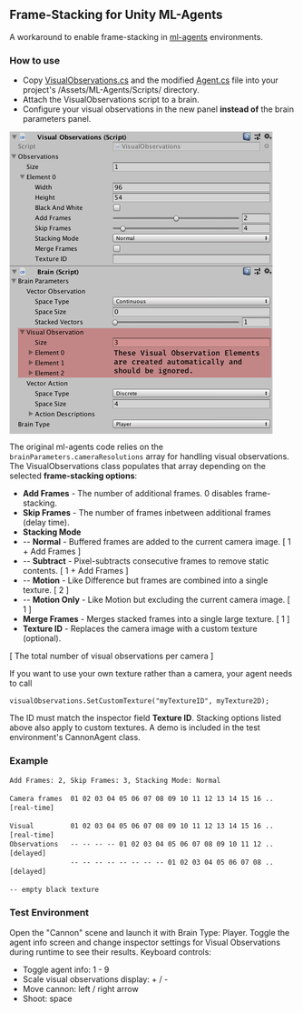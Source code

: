 

## Frame-Stacking for Unity ML-Agents

A workaround to enable frame-stacking in [ml-agents](https://github.com/Unity-Technologies/ml-agents) environments.
 
### How to use
* Copy [VisualObservations.cs](https://github.com/mbaske/ml-agents-frame-stacking/blob/master/unity-environment/Assets/ML-Agents/Scripts/VisualObservations.cs) and the modified [Agent.cs](https://github.com/mbaske/ml-agents-frame-stacking/blob/master/unity-environment/Assets/ML-Agents/Scripts/Agent.cs) file into your project's /Assets/ML-Agents/Scripts/ directory. 
* Attach the VisualObservations script to a brain.
* Configure your visual observations in the new panel **instead of** the brain parameters panel.

<img src="images/inspector.png" align="middle" width="464"/>

The original ml-agents code relies on the `brainParameters.cameraResolutions` array for handling visual observations. The VisualObservations class populates that array depending on the selected **frame-stacking options**:

* **Add Frames** - The number of additional frames. 0 disables frame-stacking.
* **Skip Frames** - The number of frames inbetween additional frames (delay time).
* **Stacking Mode**
* -- **Normal** - Buffered frames are added to the current camera image. [ 1 + Add Frames ]
* -- **Subtract** - Pixel-subtracts consecutive frames to remove static contents. [ 1 + Add Frames ]
* -- **Motion** - Like Difference but frames are combined into a single texture. [ 2 ]
* -- **Motion Only** - Like Motion but excluding the current camera image. [ 1 ]
* **Merge Frames** - Merges stacked frames into a single large texture. [ 1 ] 
* **Texture ID** - Replaces the camera image with a custom texture (optional).

[ The total number of visual observations per camera ]

If you want to use your own texture rather than a camera, your agent needs to call

	visualObservations.SetCustomTexture("myTextureID", myTexture2D); 
	
The ID must match the inspector field **Texture ID**. Stacking options listed above also apply to custom textures. A demo is included in the test environment's CannonAgent class.

### Example

	Add Frames: 2, Skip Frames: 3, Stacking Mode: Normal
	
	Camera frames  01 02 03 04 05 06 07 08 09 10 11 12 13 14 15 16 .. [real-time]

	Visual         01 02 03 04 05 06 07 08 09 10 11 12 13 14 15 16 .. [real-time]
	Observations   -- -- -- -- 01 02 03 04 05 06 07 08 09 10 11 12 .. [delayed]
	               -- -- -- -- -- -- -- -- 01 02 03 04 05 06 07 08 .. [delayed]
	            
	-- empty black texture
	
### Test Environment
Open the "Cannon" scene and launch it with Brain Type: Player.
Toggle the agent info screen and change inspector settings for Visual Observations during runtime to see their results. Keyboard controls:

* Toggle agent info: 1 - 9
* Scale visual observations display: + / -
* Move cannon: left / right arrow
* Shoot: space
